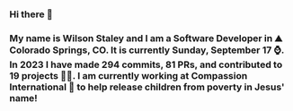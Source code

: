 ### Hi there 👋

### My name is Wilson Staley and I am a Software Developer in ⛰ Colorado Springs, CO.  It is currently Sunday, September 17 ⌚. In 2023 I have made 294 commits, 81 PRs, and contributed to 19 projects 👨‍💻. I am currently working at Compassion International 🏢 to help release children from poverty in Jesus' name!